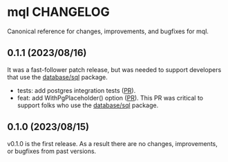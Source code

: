 # mql CHANGELOG

Canonical reference for changes, improvements, and bugfixes for mql.

## 0.1.1 (2023/08/16)

It was a fast-follower patch release, but was needed to support developers that
use the [database/sql](https://pkg.go.dev/database/sql) package.

* tests: add postgres integration tests ([PR](https://github.com/hashicorp/mql/pull/8)).
* feat: add WithPgPlaceholder() option
  ([PR](https://github.com/hashicorp/mql/pull/7)). This PR was critical to
  support folks who use the
  [database/sql](https://pkg.go.dev/database/sql) package. 

## 0.1.0 (2023/08/15)

v0.1.0 is the first release.  As a result there are no changes, improvements, or bugfixes from past versions.
